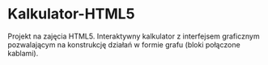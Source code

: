 # Kalkulator-HTML5

Projekt na zajęcia HTML5. Interaktywny kalkulator z interfejsem graficznym pozwalającym na konstrukcję działań w formie grafu (bloki połączone kablami).